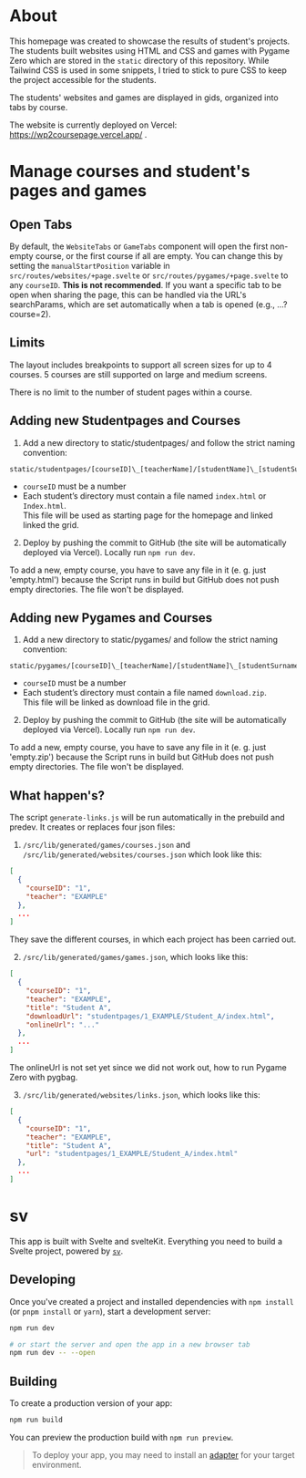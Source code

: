 # About
This homepage was created to showcase the results of student's projects. The students built websites using HTML and CSS and games with Pygame Zero which are stored in the `static` directory of this repository. While Tailwind CSS is used in some snippets, I tried to stick to pure CSS to keep the project accessible for the students.

The students' websites and games are displayed in gids, organized into tabs by course.

The website is currently deployed on Vercel: https://wp2coursepage.vercel.app/ .

# Manage courses and student's pages and games

## Open Tabs
By default, the `WebsiteTabs` or `GameTabs` component will open the first non-empty course, or the first course if all are empty.
You can change this by setting the `manualStartPosition` variable in `src/routes/websites/+page.svelte` or `src/routes/pygames/+page.svelte` to any `courseID`.
**This is not recommended**. If you want a specific tab to be open when sharing the page, this can be handled via the URL's searchParams, which are set automatically when a tab is opened (e.g., ...?course=2).

## Limits
The layout includes breakpoints to support all screen sizes for up to 4 courses.
5 courses are still supported on large and medium screens.

There is no limit to the number of student pages within a course.

## Adding new Studentpages and Courses
1. Add a new directory to static/studentpages/ and follow the strict naming convention: </br>
  ```
  static/studentpages/[courseID]\_[teacherName]/[studentName]\_[studentSurname]/...
  ```
  - `courseID` must be a number
  - Each student’s directory must contain a file named `index.html` or `Index.html`. </br>
  This file will be used as starting page for the homepage and linked linked the grid.

2. Deploy by pushing the commit to GitHub (the site will be automatically deployed via Vercel). Locally run `npm run dev`.

To add a new, empty course, you have to save any file in it (e. g. just 'empty.html') because the Script runs in build but GitHub does not push empty directories. The file won't be displayed.

## Adding new Pygames and Courses
1. Add a new directory to static/pygames/ and follow the strict naming convention: </br>
  ```
  static/pygames/[courseID]\_[teacherName]/[studentName]\_[studentSurname]/...
  ```
  - `courseID` must be a number
  - Each student’s directory must contain a file named `download.zip`. </br>
  This file will be linked as download file in the grid.

2. Deploy by pushing the commit to GitHub (the site will be automatically deployed via Vercel). Locally run `npm run dev`.

To add a new, empty course, you have to save any file in it (e. g. just 'empty.zip') because the Script runs in build but GitHub does not push empty directories. The file won't be displayed.

## What happen's?
The script `generate-links.js` will be run automatically in the prebuild and predev. It creates or replaces four json files:

1. `/src/lib/generated/games/courses.json` and `/src/lib/generated/websites/courses.json` which look like this:
```json
[
  {
    "courseID": "1",
    "teacher": "EXAMPLE"
  },
  ...
]
```
They save the different courses, in which each project has been carried out.

2. `/src/lib/generated/games/games.json`, which looks like this:
```json
[
  {
    "courseID": "1",
    "teacher": "EXAMPLE",
    "title": "Student A",
    "downloadUrl": "studentpages/1_EXAMPLE/Student_A/index.html",
    "onlineUrl": "..."
  },
  ...
]
```
The onlineUrl is not set yet since we did not work out, how to run Pygame Zero with pygbag.

3. `/src/lib/generated/websites/links.json`, which looks like this:
```json
[
  {
    "courseID": "1",
    "teacher": "EXAMPLE",
    "title": "Student A",
    "url": "studentpages/1_EXAMPLE/Student_A/index.html"
  },
  ...
]
```

# sv

This app is built with Svelte and svelteKit. Everything you need to build a Svelte project, powered by [`sv`](https://github.com/sveltejs/cli).

## Developing

Once you've created a project and installed dependencies with `npm install` (or `pnpm install` or `yarn`), start a development server:

```bash
npm run dev

# or start the server and open the app in a new browser tab
npm run dev -- --open
```

## Building

To create a production version of your app:

```bash
npm run build
```

You can preview the production build with `npm run preview`.

> To deploy your app, you may need to install an [adapter](https://svelte.dev/docs/kit/adapters) for your target environment.
